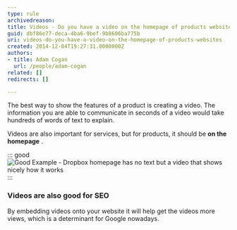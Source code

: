 ```yaml
---
type: rule
archivedreason: 
title: Videos - Do you have a video on the homepage of products websites?
guid: dbf86e77-deca-4ba6-9bef-9b8606ba775b
uri: videos-do-you-have-a-video-on-the-homepage-of-products-websites
created: 2014-12-04T19:27:31.0000000Z
authors:
- title: Adam Cogan
  url: /people/adam-cogan
related: []
redirects: []

---
```


The best way to show the features of a product is creating a video. The information you are able to communicate in seconds of a video would take hundreds of words of text to explain.

Videos are also important for services, but for products, it should be **on the homepage** .

<!--endintro-->


::: good  
![Good Example - Dropbox homepage has no text but a video that shows nicely how it works](dropbox-homepage.jpg)  
:::

### Videos are also good for SEO

By embedding videos onto your website it will help get the videos more views, which is a determinant for Google nowadays.
